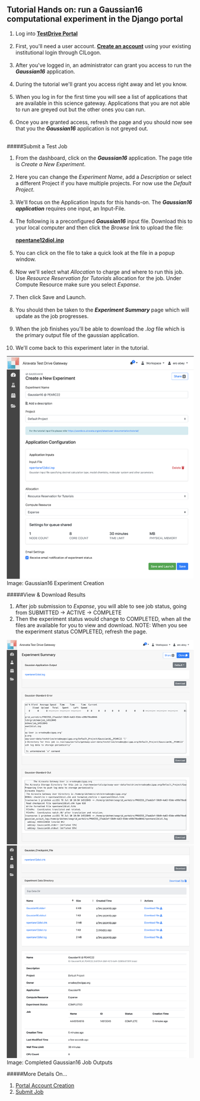 ## Tutorial Hands on: run a Gaussian16 computational experiment in the Django portal


1. Log into <a href="https://testdrive.airavata.org/" target="_blank"><b>TestDrive Portal</a></b>
<br></br>
2. First, you'll need a user account. <a href="https://testdrive.airavata.org/auth/login" target="_blank"><b>Create an account</a></b> using your existing institutional login through CILogon. 
<br></br>
3. After you've logged in, an administrator can grant you access to run the _**Gaussian16**_ application. 
<br></br>
4. During the tutorial we'll grant you access right away and let you know. 
<br></br>
5. When you log in for the first time you will see a list of applications that are available in this science gateway. Applications that you are not able to run are greyed out but the other ones you can run. 
<br></br>
6. Once you are granted access, refresh the page and you should now see that you the _**Gaussian16**_ application is not greyed out.
<br></br>

#####Submit a Test Job
1. From the dashboard, click on the _**Gaussian16**_ application. The page title is _Create a New Experiment_.
<br></br>
2. Here you can change the _Experiment Name_, add a _Description_ or select a different Project if you have multiple projects. For now use the _Default Project_.
<br></br>
3. We'll focus on the Application Inputs for this hands-on. The _**Gaussian16 application**_ requires one input, an Input-File. 
<br></br>
4. The following is a preconfigured _**Gaussian16**_ input file. Download this to your local computer and then click the _Browse_ link to upload the file:
<br></br>
     <b>  [npentane12diol.inp](../img/npentane12diol.inp)</b>
<br></br>
5. You can click on the file to take a quick look at the file in a popup window.
<br></br>
6. Now we'll select what _Allocation_ to charge and where to run this job. Use _Resource Reservation for Tutorials_ allocation for the job. Under Compute Resource make sure you select _Expanse_.
<br></br>
7. Then click Save and Launch.
<br></br>
8. You should then be taken to the _**Experiment Summary**_ page which will update as the job progresses. 
<br></br>
9. When the job finishes you'll be able to download the _.log_ file which is the primary output file of the gaussian application.
<br></br>
10. We'll come back to this experiment later in the tutorial.

![Screenshot](../img/gaussian16jobsubmission.png)
Image: Gaussian16 Experiment Creation

#####View & Download Results 
1. After job submission to _Expanse_, you will able to see job status, going from SUBMITTED &rarr; ACTIVE &rarr; COMPLETE
2. Then the experiment status would change to COMPLETED, when all the files are available for you to view and download.
NOTE: When you see the experiment status COMPLETED, refresh the page.

![Screenshot](../img/gaussian16outputs1.png)
![Screenshot](../img/gaussian16outputs2.png)
Image: Completed Gaussian16 Job Outputs

#####More Details On...
1. <a href="/user-documentation/account-creation" target="_blank">Portal Account Creation</a>
2.  <a href="/user-documentation/create-experiment-launch-job" target="_blank">Submit Job</a>